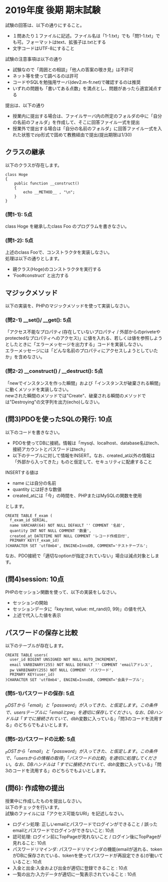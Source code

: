 # 2019年度 後期 期末試験

試験の回答は、以下の通りにすること。

- １問あたり１ファイルに記述。ファイル名は「1-1.txt」でも「問1-1.txt」でも可。フォーマットはtext、拡張子は.txtとする
- 文字コードはUTF-8にすること

試験の注意事項は以下の通り

- 試験なので「周囲との相談」「他人の答案の覗き見」は不許可
- ネット等を使って調べるのは許可
- コードやSQLを勉強用サーバ(dev2.m-fr.net)で確認するのは推奨
- いずれの問題も「書いてある点数」を満点とし、問題があったら適宜減点する

提出は、以下の通り

- 授業内に提出する場合は、ファイルサーバ内の所定のフォルダの中に「自分の名前のフォルダ」を作成して、そこに回答ファイル一式を提出
- 授業外で提出する場合は「自分の名前のフォルダ」に回答ファイル一式を入れた状態でzip形式で固めて教務経由で提出(提出期限は1/30)

## クラスの継承


以下のクラスが存在します。
```
class Hoge
{
    public function __construct()
    {
        echo __METHOD__ , "\n";
    }
}
```

### (問1-1): 5点

class Hoge を継承したclass Foo のプログラムを書きなさい。


### (問1-2): 5点

上述のclass Fooで、コンストラクタを実装しなさい。    
処理は以下の通りとします。    

- 親クラス(Hoge)のコンストラクタを実行する
- 'Foo#construct' と出力する


## マジックメソッド

以下の実装を、PHPのマジックメソッドを使って実装しなさい。    

### (問2-1) __set()/ __get(): 5点

「アクセス不能なプロパティ(存在していないプロパティ / 外部からのpriveteやprotectedなプロパティへのアクセス)」に値を入れる、若しくは値を参照しようとしたときに「エラーメッセージを出力する」コードを実装しなさい。    
エラーメッセージには「どんな名前のプロパティにアクセスしようとしていたか」を含めなさい。    

### (問2-2) __construct() / __destruct(): 5点

「newでインスタンスを作った瞬間」および「インスタンスが破棄される瞬間」に動くメソッドを実装しなさい。    
newされた瞬間のメソッドでは"Create"、破棄される瞬間のメソッドでは"Destroying"の文字列を出力(echo)しなさい。    

## (問3)PDOを使ったSQLの発行: 10点

以下のコードを書きなさい。    

- PDOを使ってDBに接続。情報は「mysql、localhost、database名はtech、接続アカウントとパスワードはtech」
- 以下のテーブルに対して情報をINSERT。なお、created_at以外の情報は「外部から入ってきた」ものと仮定して、セキュリティに配慮すること

INSERTする値は    

- name には自分の名前
- quantity には好きな数値
- created_atには「今」の時間を、PHPまたはMySQLの関数を使用

とします。    

```
CREATE TABLE f_exam (
  f_exam_id SERIAL,
  name VARCHAR(64) NOT NULL DEFAULT '' COMMENT '名前',
  quantity INT NOT NULL COMMENT '数量',
  created_at DATETIME NOT NULL COMMENT 'レコード作成日付',
  PRIMARY KEY(f_exam_id)
)CHARACTER SET 'utf8mb4', ENGINE=InnoDB, COMMENT='テストテーブル';
```

なお、PDO接続で「適切なoptionが指定されていない」場合は減点対象とします。    


## (問4)session: 10点

PHPのセッション関数を使って、以下の実装をしなさい。    

- セッションの開始
- セッションデータに「key:test, value: mt_rand(0, 99)」の値を代入
- 上述で代入した値を表示


## パスワードの保存と比較

以下のテーブルが存在します。    

```
CREATE TABLE users(
  user_id BIGINT UNSIGNED NOT NULL AUTO_INCREMENT,
  email VARBINARY(255) NOT NULL DEFAULT '' COMMENT 'emailアドレス',
  pw VARBINARY(255) NOT NULL COMMENT 'パスワード',
  PRIMARY KEY(user_id)
)CHARACTER SET 'utf8mb4', ENGINE=InnoDB, COMMENT='会員テーブル';
```

### (問5-1)パスワードの保存: 5点

$_POSTから「email」と「password」が入ってきた、と仮定します。    
この条件で、usersテーブルに「emailとpw」を適切に保存してください。    
なお、DBハンドルは「すでに接続されていて、$dbh変数に入っている」「問3のコードを流用する」のどちらでもよいとします。

### (問5-2)パスワードの比較: 5点

$_POSTから「email」と「password」が入ってきた、と仮定します。    
この条件で、「usersからの情報の取得」「パスワードの比較」を適切に処理してください。    
なお、DBハンドルは「すでに接続されていて、$dbh変数に入っている」「問3のコードを流用する」のどちらでもよいとします。

## (問6): 作成物の提出

授業中に作成したものを提出しなさい。    
以下のチェックを行います。    
試験のファイルには「アクセス可能なURI」を記述しなさい。

- ログイン処理: 正しいemailとパスワードでログインができること / 誤ったemailとパスワードでログインができないこと: 10点
- 認可処理: ログイン前にTopPageが見れないこと / ログイン後にTopPageが見れること: 10点
- パスワードリマインダ: パスワードリマインダの機能(emailが送れる、tokenがDBに保存されている、tokenを使ってパスワードが再設定できる)が動いていること: 10点
- 入金と出金:入金および出金が適切に登録できること : 10点
- 一覧の出力:入力データが適切に一覧表示されていること : 10点
